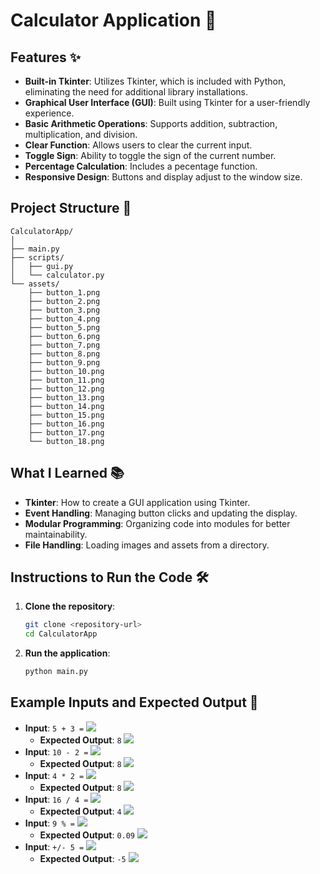 # Calculator Application 📱

## Features ✨
- **Built-in Tkinter**: Utilizes Tkinter, which is included with Python, eliminating the need for additional library installations.
- **Graphical User Interface (GUI)**: Built using Tkinter for a user-friendly experience.
- **Basic Arithmetic Operations**: Supports addition, subtraction, multiplication, and division.
- **Clear Function**: Allows users to clear the current input.
- **Toggle Sign**: Ability to toggle the sign of the current number.
- **Percentage Calculation**: Includes a pecentage function.
- **Responsive Design**: Buttons and display adjust to the window size.

## Project Structure 📁
```
CalculatorApp/
│
├── main.py
├── scripts/
│   ├── gui.py
│   └── calculator.py
└── assets/
    ├── button_1.png
    ├── button_2.png
    ├── button_3.png
    ├── button_4.png
    ├── button_5.png
    ├── button_6.png
    ├── button_7.png
    ├── button_8.png
    ├── button_9.png
    ├── button_10.png
    ├── button_11.png
    ├── button_12.png
    ├── button_13.png
    ├── button_14.png
    ├── button_15.png
    ├── button_16.png
    ├── button_17.png
    └── button_18.png
```

## What I Learned 📚
- **Tkinter**: How to create a GUI application using Tkinter.
- **Event Handling**: Managing button clicks and updating the display.
- **Modular Programming**: Organizing code into modules for better maintainability.
- **File Handling**: Loading images and assets from a directory.

## Instructions to Run the Code 🛠️
1. **Clone the repository**:
    ```sh
    git clone <repository-url>
    cd CalculatorApp
    ```
2. **Run the application**:
    ```sh
    python main.py
    ```

## Example Inputs and Expected Output 🧮
- **Input**: `5 + 3 =`
![](https://i.ibb.co/twMvqj12/python3-12-4df6-Ij4n-J8.png)
    - **Expected Output**: `8`
![](https://i.ibb.co/bgkKKNq3/python3-12-z0y-Rv-Zc-B2z.png)
- **Input**: `10 - 2 =`
![](https://i.ibb.co/JR3jbFKz/python3-12-GWhi20-Jt-V1.png)
    - **Expected Output**: `8`
![](https://i.ibb.co/bgkKKNq3/python3-12-z0y-Rv-Zc-B2z.png)
- **Input**: `4 * 2 =`
![](https://i.ibb.co/M0gppwT/python3-12-r-JHu2-RMvgw.png)
    - **Expected Output**: `8`
![](https://i.ibb.co/bgkKKNq3/python3-12-z0y-Rv-Zc-B2z.png)
- **Input**: `16 / 4 =`
![](https://i.ibb.co/F4CtzNBg/python3-12-FJEus-CKY1s.png)
    - **Expected Output**: `4`
![](https://i.ibb.co/hxBMPJsy/python3-12-we-NI1195-O6.png)
- **Input**: `9 % =`
![](https://i.ibb.co/mVk8Pnwy/python3-12-Kzcvtgg-Rfl.png)
  - **Expected Output**: `0.09`
![](https://i.ibb.co/jPbmPxfn/python3-12-40-Jnn-Pz6p-P.png)
- **Input**: `+/- 5 =`
![](https://i.ibb.co/CpRJCm7D/python3-12-5x-XPu-N5-YMb.png)
    - **Expected Output**: `-5`
![](https://i.ibb.co/nMfVhz5R/python3-12-SRik-V9-Ep-B2.png)
